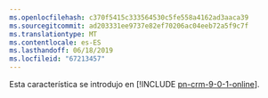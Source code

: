 ```yaml
---
ms.openlocfilehash: c370f5415c333564530c5fe558a4162ad3aaca39
ms.sourcegitcommit: ad203331ee9737e82ef70206ac04eeb72a5f9c7f
ms.translationtype: MT
ms.contentlocale: es-ES
ms.lasthandoff: 06/18/2019
ms.locfileid: "67213457"
---
```

Esta característica se introdujo en [!INCLUDE [pn-crm-9-0-1-online](../includes/pn-crm-9-0-1-online.md)].